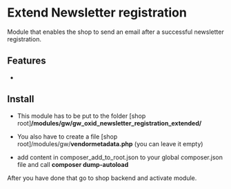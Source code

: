 # Extend Newsletter registration

Module that enables the shop to send an email after a successful newsletter registration.

## Features
*

## Install
- This module has to be put to the folder
\[shop root\]**/modules/gw/gw_oxid_newsletter_registration_extended/**

- You also have to create a file
\[shop root\]/modules/gw/**vendormetadata.php** (you can leave it empty)

- add content in composer_add_to_root.json to your global composer.json file and call **composer dump-autoload**

After you have done that go to shop backend and activate module.
